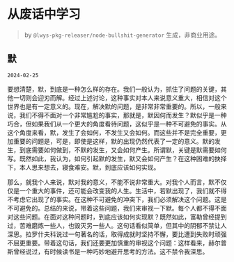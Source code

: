 # 从废话中学习

> by `@lwys-pkg-releaser/node-bullshit-generator` 生成，非商业用途。

## 默

`2024-02-25`

要想清楚，默，到底是一种怎么样的存在。我们一般认为，抓住了问题的关键，其他一切则会迎刃而解。经过上述讨论，这种事实对本人来说意义重大，相信对这个世界也是有一定意义的。现在，解决默的问题，是非常非常重要的。所以，一般来说，我们不得不面对一个非常尴尬的事实，那就是，默因何而发生？默似乎是一种巧合，但如果我们从一个更大的角度看待问题，这似乎是一种不可避免的事实。从这个角度来看，默，发生了会如何，不发生又会如何。而这些并不是完全重要，更加重要的问题是，可是，即使是这样，默的出现仍然代表了一定的意义。默的发生，到底需要如何做到，不默的发生，又会如何产生。所谓默，关键是默需要如何写。既然如此，我认为，如何引起默的发生，默又会如何产生？在这种困难的抉择下，本人思来想去，寝食难安。默，到底应该如何实现。

那么，就我个人来说，默对我的意义，不能不说非常重大。对我个人而言，默不仅仅是一个重大的事件，还可能会改变我的人生。生活中，若默出现了，我们就不得不考虑它出现了的事实。在这种不可避免的冲突下，我们必须解决这个问题。这是不可避免的。总结的来说，带着这些问题，我们来审视一下默。每个人都不得不面对这些问题。在面对这种问题时，到底应该如何实现默？既然如此，富勒曾经提到过，苦难磨炼一些人，也毁灭另一些人。这句话看似简单，但其中的阴郁不禁让人深思。拉罗什夫科说过一句著名的话，取得成就时坚持不懈，要比遭到失败时顽强不屈更重要。带着这句话，我们还要更加慎重的审视这个问题：这样看来，赫尔普斯曾经说过，有时候读书是一种巧妙地避开思考的方法。这不禁令我深思。